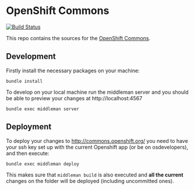 # OpenShift Commons

[![Build Status](https://travis-ci.org/openshift/commons.openshift.org.svg?branch=master)](https://travis-ci.org/openshift/commons.openshift.org)

This repo contains the sources for the [OpenShift Commons](https://commons.openshift.org/).

## Development

Firstly install the necessary packages on your machine:

    bundle install

To develop on your local machine run the middleman server and you
should be able to preview your changes at http://localhost:4567

    bundle exec middleman server

## Deployment

To deploy your changes to http://commons.openshift.org/ you need to have your
ssh key set up with the current Openshift app (or be on osdevelopers), and then execute:

    bundle exec middleman deploy

This makes sure that `middleman build` is also executed and **all the current** changes on the folder will be deployed (including uncommitted ones).
